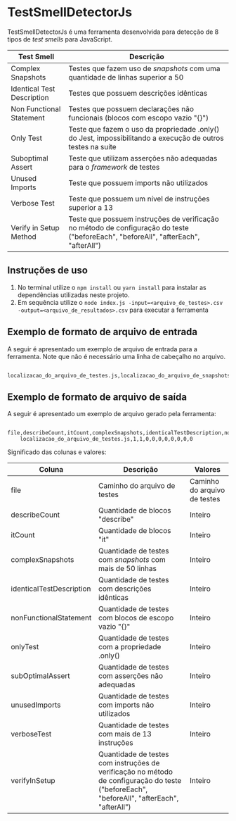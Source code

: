 # TestSmellDetectorJs

TestSmellDetectorJs é uma ferramenta desenvolvida para detecção de 8 tipos de _test smells_ para JavaScript.

| Test Smell | Descrição |
| --- | --- |
| Complex Snapshots | Testes que fazem uso de _snapshots_ com uma quantidade de linhas superior a 50 |
| Identical Test Description | Testes que possuem descrições idênticas |
| Non Functional Statement | Testes que possuem declarações não funcionais (blocos com escopo vazio "{}")|
| Only Test | Teste que fazem o uso da propriedade .only() do Jest, impossibilitando a execução de outros testes na suíte |
| Suboptimal Assert | Teste que utilizam asserções não adequadas para o _framework_ de testes |
| Unused Imports | Teste que possuem imports não utilizados |
| Verbose Test | Teste que possuem um nível de instruções superior a 13 |
| Verify in Setup Method | Teste que possuem instruções de verificação no método de configuração do teste ("beforeEach", "beforeAll", "afterEach", "afterAll") |

## Instruções de uso

1. No terminal utilize o `npm install` ou `yarn install` para instalar as dependências utilizadas neste projeto.
1. Em sequência utilize o `node index.js -input=<arquivo_de_testes>.csv -output=<arquivo_de_resultados>.csv` para executar a ferramenta

## Exemplo de formato de arquivo de entrada

A seguir é apresentado um exemplo de arquivo de entrada para a ferramenta. Note que não é necessário uma linha de cabeçalho no arquivo.

```csv
    localizacao_do_arquivo_de_testes.js,localizacao_do_arquivo_de_snapshots.snap
```

## Exemplo de formato de arquivo de saída

A seguir é apresentado um exemplo de arquivo gerado pela ferramenta:

```csv
    file,describeCount,itCount,complexSnapshots,identicalTestDescription,nonFunctionalStatement,onlyTest,subOptimalAssert,unusedImports,verboseTest,verifyInSetup
    localizacao_do_arquivo_de_testes.js,1,1,0,0,0,0,0,0,0,0
```

Significado das colunas e valores:

| Coluna | Descrição | Valores |
| --- | --- | --- |
| file | Caminho do arquivo de testes | Caminho do arquivo de testes |
| describeCount | Quantidade de blocos "describe" | Inteiro |
| itCount | Quantidade de blocos "it" | Inteiro |
| complexSnapshots | Quantidade de testes com _snapshots_ com mais de 50 linhas | Inteiro |
| identicalTestDescription | Quantidade de testes com descrições idênticas | Inteiro |
| nonFunctionalStatement | Quantidade de testes com blocos de escopo vazio "{}" | Inteiro |
| onlyTest | Quantidade de testes com a propriedade .only() | Inteiro |
| subOptimalAssert | Quantidade de testes com asserções não adequadas | Inteiro |
| unusedImports | Quantidade de testes com imports não utilizados | Inteiro |
| verboseTest | Quantidade de testes com mais de 13 instruções | Inteiro |
| verifyInSetup | Quantidade de testes com instruções de verificação no método de configuração do teste ("beforeEach", "beforeAll", "afterEach", "afterAll") | Inteiro |
